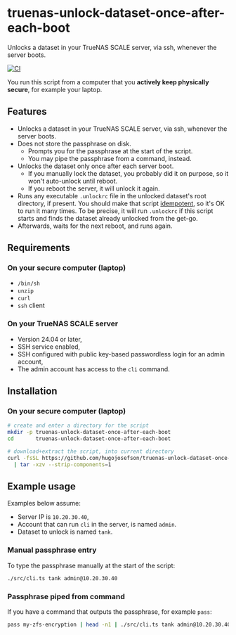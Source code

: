 # truenas-unlock-dataset-once-after-each-boot

Unlocks a dataset in your TrueNAS SCALE server, via ssh, whenever the server
boots.

[![CI](https://github.com/hugojosefson/truenas-unlock-dataset-once-after-each-boot/actions/workflows/deno.yaml/badge.svg)](https://github.com/hugojosefson/truenas-unlock-dataset-once-after-each-boot/actions/workflows/deno.yaml)

You run this script from a computer that you **actively keep physically
secure**, for example your laptop.

## Features

- Unlocks a dataset in your TrueNAS SCALE server, via ssh, whenever the server
  boots.
- Does not store the passphrase on disk.
  - Prompts you for the passphrase at the start of the script.
  - You may pipe the passphrase from a command, instead.
- Unlocks the dataset only once after each server boot.
  - If you manually lock the dataset, you probably did it on purpose, so it
    won't auto-unlock until reboot.
  - If you reboot the server, it will unlock it again.
- Runs any executable `.unlockrc` file in the unlocked dataset's root directory,
  if present. You should make that script
  [idempotent](https://en.wikipedia.org/wiki/Idempotence), so it's OK to run it
  many times. To be precise, it will run `.unlockrc` if this script starts and
  finds the dataset already unlocked from the get-go.
- Afterwards, waits for the next reboot, and runs again.

## Requirements

### On your secure computer (laptop)

- `/bin/sh`
- `unzip`
- `curl`
- `ssh` client

### On your TrueNAS SCALE server

- Version 24.04 or later,
- SSH service enabled,
- SSH configured with public key-based passwordless login for an admin account,
- The admin account has access to the `cli` command.

## Installation

### On your secure computer (laptop)

```sh
# create and enter a directory for the script
mkdir -p truenas-unlock-dataset-once-after-each-boot
cd       truenas-unlock-dataset-once-after-each-boot

# download+extract the script, into current directory
curl -fsSL https://github.com/hugojosefson/truenas-unlock-dataset-once-after-each-boot/tarball/main \
  | tar -xzv --strip-components=1
```

## Example usage

Examples below assume:

- Server IP is `10.20.30.40`,
- Account that can run `cli` in the server, is named `admin`.
- Dataset to unlock is named `tank`.

### Manual passphrase entry

To type the passphrase manually at the start of the script:

```sh
./src/cli.ts tank admin@10.20.30.40
```

### Passphrase piped from command

If you have a command that outputs the passphrase, for example `pass`:

```sh
pass my-zfs-encryption | head -n1 | ./src/cli.ts tank admin@10.20.30.40
```
